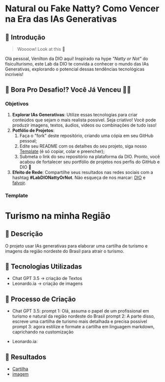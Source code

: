 # Natural ou Fake Natty? Como Vencer na Era das IAs Generativas

## 🚀 Introdução

> Woooow! Look at this 👀

Olá pessoal, Venilton da DIO aqui! Inspirado na hype _"Natty or Not"_ do fisiculturismo, este Lab da DIO te convida a conhecer o mundo das IAs Generativas, explorando o potencial dessas tendências tecnológicas incríveis!

## 🎯 Bora Pro Desafio!? Você Já Venceu 💪🤓

### Objetivos

1. **Explorar IAs Generativas**: Utilize essas tecnologias para criar conteúdos que sejam o mais realista possível. Seja criativo! Você pode produzir imagens, textos, áudios, vídeos ou combinações de tudo isso!
1. **Potfólio de Projetos**:
    1. Faça o "fork" deste repositório, criando uma cópia em seu GitHub pessoal;
    2. Edite seu README com os detalhes do seu projeto, siga nosso [Template](#template) (é só copiar, colar e preencher);
    3. Submeta o link do seu repositório na plataforma da DIO. Pronto, você acabou de fortalecer seu portfólio de projetos nos perfis do GitHub e DIO 🚀
1. **Efeito de Rede**: Compartilhe seus resultados nas redes sociais com a hashtag **#LabDIONattyOrNot**. Não esqueça de nos marcar: [DIO](https://www.linkedin.com/school/dio-makethechange) e [falvojr](https://www.linkedin.com/in/falvojr).

### Template
# Turismo na minha Região

## 📒 Descrição
O projeto usar IAs generativas para elaborar uma cartilha de turismo e imagens da região nordeste do Brasil para atrair o turismo.

## 🤖 Tecnologias Utilizadas

- Chat GPT 3.5 -> criação de Textos
- Leonardo.ia -> criação de imagens

## 🧐 Processo de Criação
- Chat GPT 3.5:
prompt 1: Olá, assuma o papel de um profissional em turismo e natural da região nordeste do Brasil
prompt 2: A parte disso, escreve uma cartilha de turismo mais detalhada e precisa possível
prompt 3: agora estilize e formate a cartilha em linguagem markdown, caprichando na customização

- Leonardo.ia:
## 🚀 Resultados

- [Cartilha](cartilha.md)
- [imagem](img.jpg)


